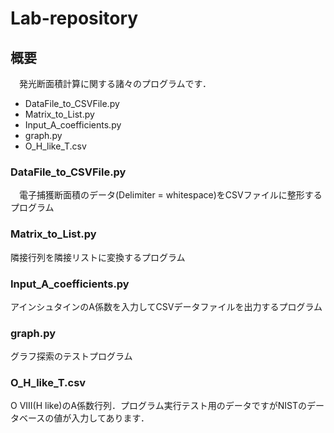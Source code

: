 # Lab-repository
## 概要
　発光断面積計算に関する諸々のプログラムです．
　
- DataFile_to_CSVFile.py
- Matrix_to_List.py
- Input_A_coefficients.py
- graph.py
- O_H_like_T.csv

### DataFile_to_CSVFile.py
　電子捕獲断面積のデータ(Delimiter = whitespace)をCSVファイルに整形するプログラム
　
### Matrix_to_List.py
  隣接行列を隣接リストに変換するプログラム
  
### Input_A_coefficients.py
  アインシュタインのA係数を入力してCSVデータファイルを出力するプログラム
  
### graph.py
  グラフ探索のテストプログラム

### O_H_like_T.csv
  O VIII(H like)のA係数行列．プログラム実行テスト用のデータですがNISTのデータベースの値が入力してあります．
